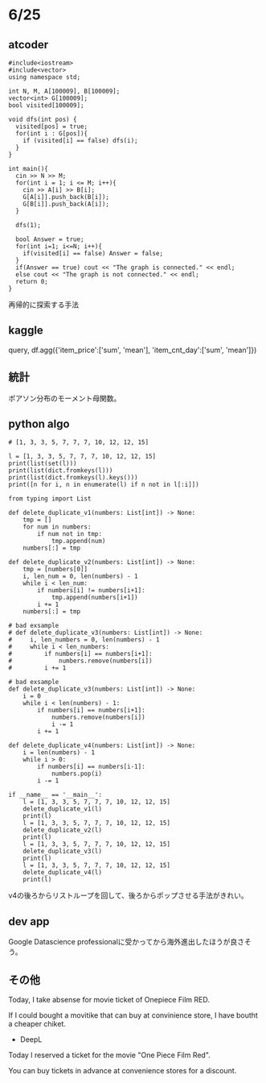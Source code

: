 # 6/25

## atcoder
```
#include<iostream>
#include<vector>
using namespace std;

int N, M, A[100009], B[100009];
vector<int> G[100009];
bool visited[100009];

void dfs(int pos) {
  visited[pos] = true;
  for(int i : G[pos]){
    if (visited[i] == false) dfs(i);
  }
}

int main(){
  cin >> N >> M;
  for(int i = 1; i <= M; i++){
    cin >> A[i] >> B[i];
    G[A[i]].push_back(B[i]);
    G[B[i]].push_back(A[i]);
  }
  
  dfs(1);
  
  bool Answer = true;
  for(int i=1; i<=N; i++){
    if(visited[i] == false) Answer = false;
  }
  if(Answer == true) cout << "The graph is connected." << endl;
  else cout << "The graph is not connected." << endl;
  return 0;
}
```
再帰的に探索する手法

## kaggle
query, df.agg({'item_price':['sum', 'mean'], 'item_cnt_day':['sum', 'mean']})

## 統計
ポアソン分布のモーメント母関数。

## python algo

```
# [1, 3, 3, 5, 7, 7, 7, 10, 12, 12, 15]

l = [1, 3, 3, 5, 7, 7, 7, 10, 12, 12, 15]
print(list(set(l)))
print(list(dict.fromkeys(l)))
print(list(dict.fromkeys(l).keys()))
print([n for i, n in enumerate(l) if n not in l[:i]])

from typing import List

def delete_duplicate_v1(numbers: List[int]) -> None:
    tmp = []
    for num in numbers:
        if num not in tmp:
            tmp.append(num)
    numbers[:] = tmp

def delete_duplicate_v2(numbers: List[int]) -> None:
    tmp = [numbers[0]]
    i, len_num = 0, len(numbers) - 1
    while i < len_num:
        if numbers[i] != numbers[i+1]:
            tmp.append(numbers[i+1])
        i += 1
    numbers[:] = tmp

# bad exsample
# def delete_duplicate_v3(numbers: List[int]) -> None:
#     i, len_numbers = 0, len(numbers) - 1
#     while i < len_numbers:
#         if numbers[i] == numbers[i+1]:
#             numbers.remove(numbers[i])
#         i += 1

# bad exsample
def delete_duplicate_v3(numbers: List[int]) -> None:
    i = 0
    while i < len(numbers) - 1:
        if numbers[i] == numbers[i+1]:
            numbers.remove(numbers[i])
            i -= 1
        i += 1

def delete_duplicate_v4(numbers: List[int]) -> None:
    i = len(numbers) - 1
    while i > 0:
        if numbers[i] == numbers[i-1]:
            numbers.pop(i)
        i -= 1

if __name__ == '__main__':
    l = [1, 3, 3, 5, 7, 7, 7, 10, 12, 12, 15]
    delete_duplicate_v1(l)
    print(l)
    l = [1, 3, 3, 5, 7, 7, 7, 10, 12, 12, 15]
    delete_duplicate_v2(l)
    print(l)
    l = [1, 3, 3, 5, 7, 7, 7, 10, 12, 12, 15]
    delete_duplicate_v3(l)
    print(l)
    l = [1, 3, 3, 5, 7, 7, 7, 10, 12, 12, 15]
    delete_duplicate_v4(l)
    print(l)
```
v4の後ろからリストループを回して、後ろからポップさせる手法がきれい。

## dev app
Google Datascience professionalに受かってから海外進出したほうが良さそう。

## その他
Today, I take absense for movie ticket of Onepiece Film RED.

If I could bought a movitike that can buy at convinience store, I have boutht a cheaper chiket.

- DeepL

Today I reserved a ticket for the movie "One Piece Film Red".

You can buy tickets in advance at convenience stores for a discount.
